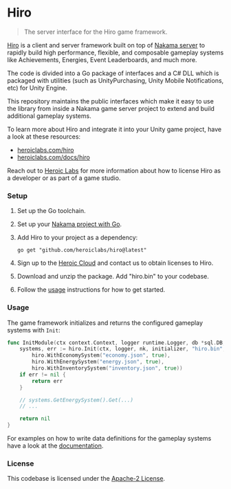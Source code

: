 Hiro
===

> The server interface for the Hiro game framework.

[Hiro](https://heroiclabs.com/hiro/) is a client and server framework built on top of [Nakama server](https://heroiclabs.com/nakama/) to rapidly build high performance, flexible, and composable gameplay systems like Achievements, Energies, Event Leaderboards, and much more.

The code is divided into a Go package of interfaces and a C# DLL which is packaged with utilities (such as UnityPurchasing, Unity Mobile Notifications, etc) for Unity Engine.

This repository maintains the public interfaces which make it easy to use the library from inside a Nakama game server project to extend and build additional gameplay systems.

To learn more about Hiro and integrate it into your Unity game project, have a look at these resources:

- [heroiclabs.com/hiro](https://heroiclabs.com/hiro/)
- [heroiclabs.com/docs/hiro](https://heroiclabs.com/docs/hiro/)

Reach out to [Heroic Labs](mailto:sales@heroiclabs.com) for more information about how to license Hiro as a developer or as part of a game studio.

### Setup

1. Set up the Go toolchain.
2. Set up your [Nakama project with Go](https://heroiclabs.com/docs/nakama/server-framework/go-runtime/#initialize-the-project).
3. Add Hiro to your project as a dependency:

   ```shell
   go get "github.com/heroiclabs/hiro@latest"
   ```

4. Sign up to the [Heroic Cloud](https://cloud.heroiclabs.com) and contact us to obtain licenses to Hiro.
5. Download and unzip the package. Add "hiro.bin" to your codebase.
6. Follow the [usage](#usage) instructions for how to get started.

### Usage

The game framework initializes and returns the configured gameplay systems with `Init`: 

```go
func InitModule(ctx context.Context, logger runtime.Logger, db *sql.DB, nk runtime.NakamaModule, initializer runtime.Initializer) error {
	systems, err := hiro.Init(ctx, logger, nk, initializer, "hiro.bin", 
		hiro.WithEconomySystem("economy.json", true),
		hiro.WithEnergySystem("energy.json", true),
		hiro.WithInventorySystem("inventory.json", true))
	if err != nil {
		return err
	}

	// systems.GetEnergySystem().Get(...)
	// ...

	return nil
}
```

For examples on how to write data definitions for the gameplay systems have a look at the [documentation](https://heroiclabs.com/docs/hiro/).

### License

This codebase is licensed under the [Apache-2 License](https://github.com/heroiclabs/hiro/blob/master/LICENSE).
